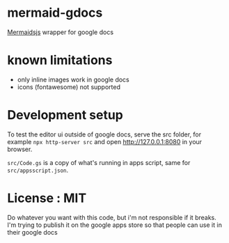 # mermaid-gdocs
[Mermaidsjs](https://mermaidjs.github.io/) wrapper for google docs


# known limitations

- only inline images work in google docs
- icons (fontawesome) not supported

# Development setup

To test the editor ui outside of google docs, serve the src folder, for example `npx http-server src` and open http://127.0.0.1:8080 in your browser.

`src/Code.gs` is a copy of what's running in apps script, same for  `src/appsscript.json`.  

# License : MIT

Do whatever you want with this code, but i'm not responsible if it breaks. I'm trying to publish it on the google apps store so that people can use it in their google docs
 
